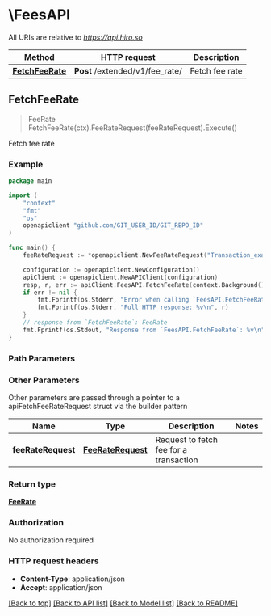 # \FeesAPI

All URIs are relative to *https://api.hiro.so*

Method | HTTP request | Description
------------- | ------------- | -------------
[**FetchFeeRate**](FeesAPI.md#FetchFeeRate) | **Post** /extended/v1/fee_rate/ | Fetch fee rate



## FetchFeeRate

> FeeRate FetchFeeRate(ctx).FeeRateRequest(feeRateRequest).Execute()

Fetch fee rate



### Example

```go
package main

import (
	"context"
	"fmt"
	"os"
	openapiclient "github.com/GIT_USER_ID/GIT_REPO_ID"
)

func main() {
	feeRateRequest := *openapiclient.NewFeeRateRequest("Transaction_example") // FeeRateRequest | Request to fetch fee for a transaction

	configuration := openapiclient.NewConfiguration()
	apiClient := openapiclient.NewAPIClient(configuration)
	resp, r, err := apiClient.FeesAPI.FetchFeeRate(context.Background()).FeeRateRequest(feeRateRequest).Execute()
	if err != nil {
		fmt.Fprintf(os.Stderr, "Error when calling `FeesAPI.FetchFeeRate``: %v\n", err)
		fmt.Fprintf(os.Stderr, "Full HTTP response: %v\n", r)
	}
	// response from `FetchFeeRate`: FeeRate
	fmt.Fprintf(os.Stdout, "Response from `FeesAPI.FetchFeeRate`: %v\n", resp)
}
```

### Path Parameters



### Other Parameters

Other parameters are passed through a pointer to a apiFetchFeeRateRequest struct via the builder pattern


Name | Type | Description  | Notes
------------- | ------------- | ------------- | -------------
 **feeRateRequest** | [**FeeRateRequest**](FeeRateRequest.md) | Request to fetch fee for a transaction | 

### Return type

[**FeeRate**](FeeRate.md)

### Authorization

No authorization required

### HTTP request headers

- **Content-Type**: application/json
- **Accept**: application/json

[[Back to top]](#) [[Back to API list]](../README.md#documentation-for-api-endpoints)
[[Back to Model list]](../README.md#documentation-for-models)
[[Back to README]](../README.md)

